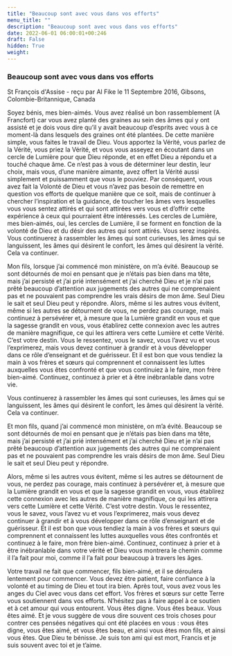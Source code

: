 ```yaml
---
title: "Beaucoup sont avec vous dans vos efforts"
menu_title: ""
description: "Beaucoup sont avec vous dans vos efforts"
date: 2022-06-01 06:00:01+00:246
draft: False
hidden: True
weight:
---
```

### Beaucoup sont avec vous dans vos efforts

St François d'Assise - reçu par Al Fike le 11 Septembre 2016, Gibsons, Colombie-Britannique, Canada

Soyez bénis, mes bien-aimés. Vous avez réalisé un bon rassemblement (A Francfort) car vous avez planté des graines au sein des âmes qui y ont assisté et je dois vous dire qu’il y avait beaucoup d’esprits avec vous à ce moment-là dans lesquels des graines ont été plantées. De cette manière simple, vous faites le travail de Dieu. Vous apportez la Vérité, vous parlez de la Vérité, vous priez la Vérité, et vous vous asseyez en écoutant dans un cercle de Lumière pour que Dieu réponde, et en effet Dieu a répondu et a touché chaque âme. Ce n’est pas à vous de déterminer leur destin, leur choix, mais vous, d’une manière aimante, avez offert la Vérité aussi simplement et puissamment que vous le pouviez. Par conséquent, vous avez fait la Volonté de Dieu et vous n’avez pas besoin de remettre en question vos efforts de quelque manière que ce soit, mais de continuer à chercher l’inspiration et la guidance, de toucher les âmes vers lesquelles vous vous sentez attirés et qui sont attirées vers vous et d’offrir cette expérience à ceux qui pourraient être intéressés. Les cercles de Lumière, mes bien-aimés, oui, les cercles de Lumière, il se forment en fonction de la volonté de Dieu et du désir des autres qui sont attirés. Vous serez inspirés. Vous continuerez à rassembler les âmes qui sont curieuses, les âmes qui se languissent, les âmes qui désirent le confort, les âmes qui désirent la vérité. Cela va continuer.

Mon fils, lorsque j’ai commencé mon ministère, on m’a évité. Beaucoup se sont détournés de moi en pensant que je n’étais pas bien dans ma tête, mais j’ai persisté et j’ai prié intensément et j’ai cherché Dieu et je n’ai pas prêté beaucoup d’attention aux jugements des autres qui ne comprenaient pas et ne pouvaient pas comprendre les vrais désirs de mon âme. Seul Dieu le sait et seul Dieu peut y répondre.
Alors, même si les autres vous évitent, même si les autres se détournent de vous, ne perdez pas courage, mais continuez à persévérer et, à mesure que la Lumière grandit en vous et que la sagesse grandit en vous, vous établirez cette connexion avec les autres de manière magnifique, ce qui les attirera vers cette Lumière et cette Vérité. C’est votre destin. Vous le ressentez, vous le savez, vous l’avez vu et vous l’exprimerez, mais vous devez continuer à grandir et à vous développer dans ce rôle d’enseignant et de guérisseur. Et il est bon que vous tendiez la main à vos frères et sœurs qui comprennent et connaissent les luttes auxquelles vous êtes confronté et que vous continuiez à le faire, mon frère bien-aimé. Continuez, continuez à prier et à être inébranlable dans votre vie.

Vous continuerez à rassembler les âmes qui sont curieuses, les âmes qui se languissent, les âmes qui désirent le confort, les âmes qui désirent la vérité. Cela va continuer.

Et mon fils, quand j’ai commencé mon ministère, on m’a évité. Beaucoup se sont détournés de moi en pensant que je n’étais pas bien dans ma tête, mais j’ai persisté et j’ai prié intensément et j’ai cherché Dieu et je n’ai pas prêté beaucoup d’attention aux jugements des autres qui ne comprenaient pas et ne pouvaient pas comprendre les vrais désirs de mon âme. Seul Dieu le sait et seul Dieu peut y répondre.

Alors, même si les autres vous évitent, même si les autres se détournent de vous, ne perdez pas courage, mais continuez à persévérer et, à mesure que la Lumière grandit en vous et que la sagesse grandit en vous, vous établirez cette connexion avec les autres de manière magnifique, ce qui les attirera vers cette Lumière et cette Vérité. C’est votre destin. Vous le ressentez, vous le savez, vous l’avez vu et vous l’exprimerez, mais vous devez continuer à grandir et à vous développer dans ce rôle d’enseignant et de guérisseur. Et il est bon que vous tendiez la main à vos frères et sœurs qui comprennent et connaissent les luttes auxquelles vous êtes confrontés et continuez à le faire, mon frère bien-aimé. Continuez, continuez à prier et à être inébranlable dans votre vérité et Dieu vous montrera le chemin comme il l’a fait pour moi, comme il l’a fait pour beaucoup à travers les âges.

Votre travail ne fait que commencer, fils bien-aimé, et il se déroulera lentement pour commencer. Vous devez être patient, faire confiance à la volonté et au timing de Dieu et tout ira bien. Après tout, vous avez vous les anges du Ciel avec vous dans cet effort. Vos frères et sœurs sur cette Terre vous soutiennent dans vos efforts. N’hésitez pas à faire appel à ce soutien et à cet amour qui vous entourent. Vous êtes digne. Vous êtes beaux. Vous êtes aimé. Et je vous suggère de vous dire souvent ces trois choses pour contrer ces pensées négatives qui ont été placées en vous : vous êtes digne, vous êtes aimé, et vous êtes beau, et ainsi vous êtes mon fils, et ainsi vous êtes. Que Dieu te bénisse. Je suis ton ami qui est mort, Francis et je suis souvent avec toi et je t’aime.



